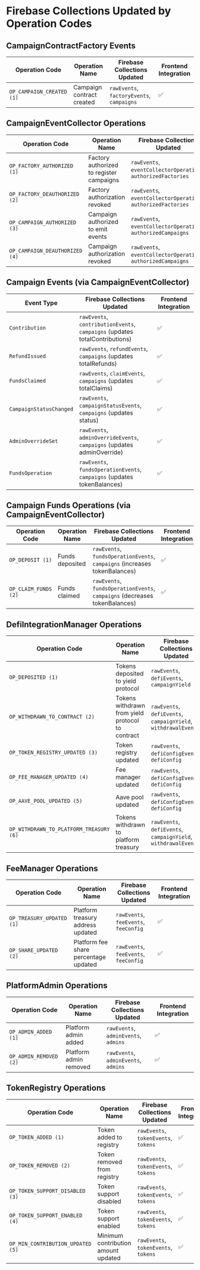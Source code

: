 # Firebase Collections Updated by Operation Codes

## CampaignContractFactory Events

| Operation Code            | Operation Name            | Firebase Collections Updated              | Frontend Integration |
| ------------------------- | ------------------------- | ----------------------------------------- | -------------------- |
| `OP_CAMPAIGN_CREATED (1)` | Campaign contract created | `rawEvents`, `factoryEvents`, `campaigns` | ✅                   |

## CampaignEventCollector Operations

| Operation Code                 | Operation Name                           | Firebase Collections Updated                                   | Frontend Integration |
| ------------------------------ | ---------------------------------------- | -------------------------------------------------------------- | -------------------- |
| `OP_FACTORY_AUTHORIZED (1)`    | Factory authorized to register campaigns | `rawEvents`, `eventCollectorOperations`, `authorizedFactories` | ✅                   |
| `OP_FACTORY_DEAUTHORIZED (2)`  | Factory authorization revoked            | `rawEvents`, `eventCollectorOperations`, `authorizedFactories` | ✅                   |
| `OP_CAMPAIGN_AUTHORIZED (3)`   | Campaign authorized to emit events       | `rawEvents`, `eventCollectorOperations`, `authorizedCampaigns` | ✅                   |
| `OP_CAMPAIGN_DEAUTHORIZED (4)` | Campaign authorization revoked           | `rawEvents`, `eventCollectorOperations`, `authorizedCampaigns` | ✅                   |

## Campaign Events (via CampaignEventCollector)

| Event Type              | Firebase Collections Updated                                                | Frontend Integration |
| ----------------------- | --------------------------------------------------------------------------- | -------------------- |
| `Contribution`          | `rawEvents`, `contributionEvents`, `campaigns` (updates totalContributions) | ✅                   |
| `RefundIssued`          | `rawEvents`, `refundEvents`, `campaigns` (updates totalRefunds)             | ✅                   |
| `FundsClaimed`          | `rawEvents`, `claimEvents`, `campaigns` (updates totalClaims)               | ✅                   |
| `CampaignStatusChanged` | `rawEvents`, `campaignStatusEvents`, `campaigns` (updates status)           | ✅                   |
| `AdminOverrideSet`      | `rawEvents`, `adminOverrideEvents`, `campaigns` (updates adminOverride)     | ✅                   |
| `FundsOperation`        | `rawEvents`, `fundsOperationEvents`, `campaigns` (updates tokenBalances)    | ✅                   |

## Campaign Funds Operations (via CampaignEventCollector)

| Operation Code       | Operation Name  | Firebase Collections Updated                                               | Frontend Integration |
| -------------------- | --------------- | -------------------------------------------------------------------------- | -------------------- |
| `OP_DEPOSIT (1)`     | Funds deposited | `rawEvents`, `fundsOperationEvents`, `campaigns` (increases tokenBalances) | ✅                   |
| `OP_CLAIM_FUNDS (2)` | Funds claimed   | `rawEvents`, `fundsOperationEvents`, `campaigns` (decreases tokenBalances) | ✅                   |

## DefiIntegrationManager Operations

| Operation Code                          | Operation Name                                   | Firebase Collections Updated                                   | Frontend Integration |
| --------------------------------------- | ------------------------------------------------ | -------------------------------------------------------------- | -------------------- |
| `OP_DEPOSITED (1)`                      | Tokens deposited to yield protocol               | `rawEvents`, `defiEvents`, `campaignYield`                     | ✅                   |
| `OP_WITHDRAWN_TO_CONTRACT (2)`          | Tokens withdrawn from yield protocol to contract | `rawEvents`, `defiEvents`, `campaignYield`, `withdrawalEvents` | ✅                   |
| `OP_TOKEN_REGISTRY_UPDATED (3)`         | Token registry updated                           | `rawEvents`, `defiConfigEvents`, `defiConfig`                  | ✅                   |
| `OP_FEE_MANAGER_UPDATED (4)`            | Fee manager updated                              | `rawEvents`, `defiConfigEvents`, `defiConfig`                  | ✅                   |
| `OP_AAVE_POOL_UPDATED (5)`              | Aave pool updated                                | `rawEvents`, `defiConfigEvents`, `defiConfig`                  | ✅                   |
| `OP_WITHDRAWN_TO_PLATFORM_TREASURY (6)` | Tokens withdrawn to platform treasury            | `rawEvents`, `defiEvents`, `campaignYield`, `withdrawalEvents` | ✅                   |

## FeeManager Operations

| Operation Code            | Operation Name                        | Firebase Collections Updated          | Frontend Integration |
| ------------------------- | ------------------------------------- | ------------------------------------- | -------------------- |
| `OP_TREASURY_UPDATED (1)` | Platform treasury address updated     | `rawEvents`, `feeEvents`, `feeConfig` | ✅                   |
| `OP_SHARE_UPDATED (2)`    | Platform fee share percentage updated | `rawEvents`, `feeEvents`, `feeConfig` | ✅                   |

## PlatformAdmin Operations

| Operation Code         | Operation Name         | Firebase Collections Updated         | Frontend Integration |
| ---------------------- | ---------------------- | ------------------------------------ | -------------------- |
| `OP_ADMIN_ADDED (1)`   | Platform admin added   | `rawEvents`, `adminEvents`, `admins` | ✅                   |
| `OP_ADMIN_REMOVED (2)` | Platform admin removed | `rawEvents`, `adminEvents`, `admins` | ✅                   |

## TokenRegistry Operations

| Operation Code                    | Operation Name                      | Firebase Collections Updated         | Frontend Integration |
| --------------------------------- | ----------------------------------- | ------------------------------------ | -------------------- |
| `OP_TOKEN_ADDED (1)`              | Token added to registry             | `rawEvents`, `tokenEvents`, `tokens` | ✅                   |
| `OP_TOKEN_REMOVED (2)`            | Token removed from registry         | `rawEvents`, `tokenEvents`, `tokens` | ✅                   |
| `OP_TOKEN_SUPPORT_DISABLED (3)`   | Token support disabled              | `rawEvents`, `tokenEvents`, `tokens` | ✅                   |
| `OP_TOKEN_SUPPORT_ENABLED (4)`    | Token support enabled               | `rawEvents`, `tokenEvents`, `tokens` | ✅                   |
| `OP_MIN_CONTRIBUTION_UPDATED (5)` | Minimum contribution amount updated | `rawEvents`, `tokenEvents`, `tokens` | ✅                   |
